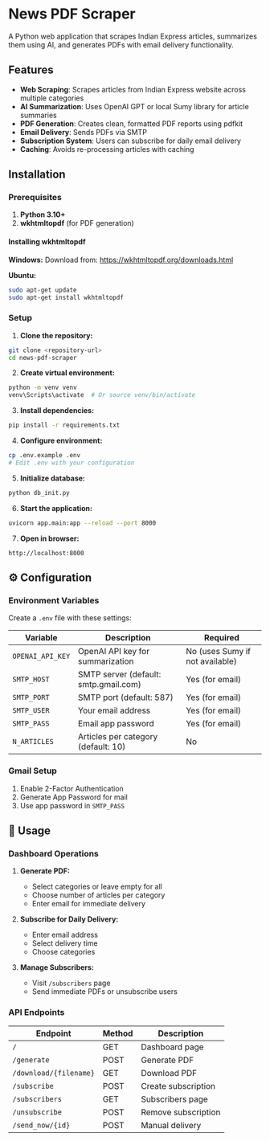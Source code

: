 # News PDF Scraper

A Python web application that scrapes Indian Express articles, summarizes them using AI, and generates PDFs with email delivery functionality.

## Features

- **Web Scraping**: Scrapes articles from Indian Express website across multiple categories
- **AI Summarization**: Uses OpenAI GPT or local Sumy library for article summaries
- **PDF Generation**: Creates clean, formatted PDF reports using pdfkit
- **Email Delivery**: Sends PDFs via SMTP
- **Subscription System**: Users can subscribe for daily email delivery
- **Caching**: Avoids re-processing articles with caching

## Installation

### Prerequisites

1. **Python 3.10+**
2. **wkhtmltopdf** (for PDF generation)

#### Installing wkhtmltopdf

**Windows:**
Download from: https://wkhtmltopdf.org/downloads.html

**Ubuntu:**
```bash
sudo apt-get update
sudo apt-get install wkhtmltopdf
```

### Setup

1. **Clone the repository:**
```bash
git clone <repository-url>
cd news-pdf-scraper
```

2. **Create virtual environment:**
```bash
python -m venv venv
venv\Scripts\activate  # Or source venv/bin/activate
```

3. **Install dependencies:**
```bash
pip install -r requirements.txt
```

4. **Configure environment:**
```bash
cp .env.example .env
# Edit .env with your configuration
```

5. **Initialize database:**
```bash
python db_init.py
```

6. **Start the application:**
```bash
uvicorn app.main:app --reload --port 8000
```

7. **Open in browser:**
```
http://localhost:8000
```

## ⚙️ Configuration

### Environment Variables

Create a `.env` file with these settings:

| Variable | Description | Required |
|----------|-------------|----------|
| `OPENAI_API_KEY` | OpenAI API key for summarization | No (uses Sumy if not available) |
| `SMTP_HOST` | SMTP server (default: smtp.gmail.com) | Yes (for email) |
| `SMTP_PORT` | SMTP port (default: 587) | Yes (for email) |
| `SMTP_USER` | Your email address | Yes (for email) |
| `SMTP_PASS` | Email app password | Yes (for email) |
| `N_ARTICLES` | Articles per category (default: 10) | No |

### Gmail Setup
1. Enable 2-Factor Authentication
2. Generate App Password for mail
3. Use app password in `SMTP_PASS`

## 🎯 Usage

### Dashboard Operations

1. **Generate PDF:**
   - Select categories or leave empty for all
   - Choose number of articles per category
   - Enter email for immediate delivery

2. **Subscribe for Daily Delivery:**
   - Enter email address
   - Select delivery time
   - Choose categories

3. **Manage Subscribers:**
   - Visit `/subscribers` page
   - Send immediate PDFs or unsubscribe users

### API Endpoints

| Endpoint | Method | Description |
|----------|--------|-------------|
| `/` | GET | Dashboard page |
| `/generate` | POST | Generate PDF |
| `/download/{filename}` | GET | Download PDF |
| `/subscribe` | POST | Create subscription |
| `/subscribers` | GET | Subscribers page |
| `/unsubscribe` | POST | Remove subscription |
| `/send_now/{id}` | POST | Manual delivery |
